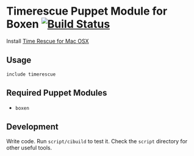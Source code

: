 # Timerescue Puppet Module for Boxen [![Build Status](https://travis-ci.org/boxen/puppet-timerescue.png?branch=master)](https://travis-ci.org/boxen/puppet-timerescue)

Install [Time Rescue for Mac OSX](http://timerescue.com/)

## Usage

```puppet
include timerescue
```

## Required Puppet Modules

* `boxen`

## Development

Write code. Run `script/cibuild` to test it. Check the `script`
directory for other useful tools.
